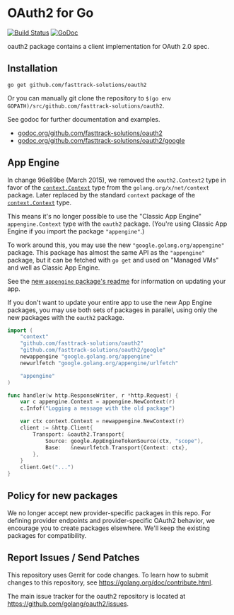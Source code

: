 # OAuth2 for Go

[![Build Status](https://travis-ci.org/golang/oauth2.svg?branch=master)](https://travis-ci.org/golang/oauth2)
[![GoDoc](https://godoc.org/github.com/fasttrack-solutions/oauth2?status.svg)](https://godoc.org/github.com/fasttrack-solutions/oauth2)

oauth2 package contains a client implementation for OAuth 2.0 spec.

## Installation

~~~~
go get github.com/fasttrack-solutions/oauth2
~~~~

Or you can manually git clone the repository to
`$(go env GOPATH)/src/github.com/fasttrack-solutions/oauth2`.

See godoc for further documentation and examples.

* [godoc.org/github.com/fasttrack-solutions/oauth2](http://godoc.org/github.com/fasttrack-solutions/oauth2)
* [godoc.org/github.com/fasttrack-solutions/oauth2/google](http://godoc.org/github.com/fasttrack-solutions/oauth2/google)


## App Engine

In change 96e89be (March 2015), we removed the `oauth2.Context2` type in favor
of the [`context.Context`](https://golang.org/x/net/context#Context) type from
the `golang.org/x/net/context` package. Later replaced by the standard `context` package
of the [`context.Context`](https://golang.org/pkg/context#Context) type.


This means it's no longer possible to use the "Classic App Engine"
`appengine.Context` type with the `oauth2` package. (You're using
Classic App Engine if you import the package `"appengine"`.)

To work around this, you may use the new `"google.golang.org/appengine"`
package. This package has almost the same API as the `"appengine"` package,
but it can be fetched with `go get` and used on "Managed VMs" and well as
Classic App Engine.

See the [new `appengine` package's readme](https://github.com/golang/appengine#updating-a-go-app-engine-app)
for information on updating your app.

If you don't want to update your entire app to use the new App Engine packages,
you may use both sets of packages in parallel, using only the new packages
with the `oauth2` package.

```go
import (
	"context"
	"github.com/fasttrack-solutions/oauth2"
	"github.com/fasttrack-solutions/oauth2/google"
	newappengine "google.golang.org/appengine"
	newurlfetch "google.golang.org/appengine/urlfetch"

	"appengine"
)

func handler(w http.ResponseWriter, r *http.Request) {
	var c appengine.Context = appengine.NewContext(r)
	c.Infof("Logging a message with the old package")

	var ctx context.Context = newappengine.NewContext(r)
	client := &http.Client{
		Transport: &oauth2.Transport{
			Source: google.AppEngineTokenSource(ctx, "scope"),
			Base:   &newurlfetch.Transport{Context: ctx},
		},
	}
	client.Get("...")
}
```

## Policy for new packages

We no longer accept new provider-specific packages in this repo. For
defining provider endpoints and provider-specific OAuth2 behavior, we
encourage you to create packages elsewhere. We'll keep the existing
packages for compatibility.

## Report Issues / Send Patches

This repository uses Gerrit for code changes. To learn how to submit changes to
this repository, see https://golang.org/doc/contribute.html.

The main issue tracker for the oauth2 repository is located at
https://github.com/golang/oauth2/issues.
